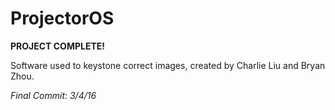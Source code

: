 # ProjectorOS
**PROJECT COMPLETE!**

Software used to keystone correct images, created by Charlie Liu and Bryan Zhou.

_Final Commit: 3/4/16_
